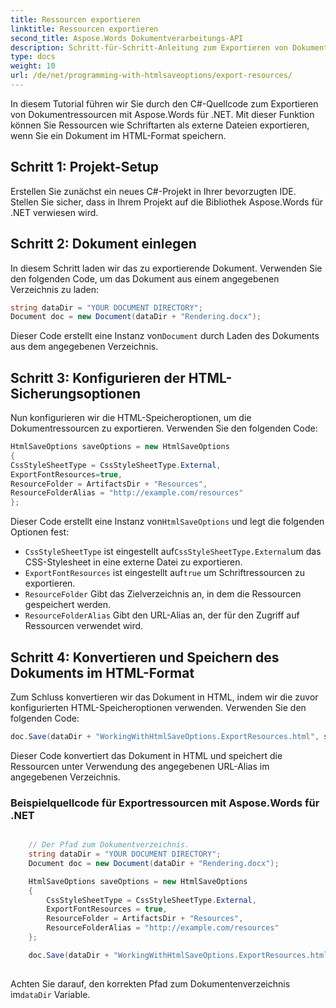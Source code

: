 ```yaml
---
title: Ressourcen exportieren
linktitle: Ressourcen exportieren
second_title: Aspose.Words Dokumentverarbeitungs-API
description: Schritt-für-Schritt-Anleitung zum Exportieren von Dokumentressourcen beim Speichern als HTML mit Aspose.Words für .NET.
type: docs
weight: 10
url: /de/net/programming-with-htmlsaveoptions/export-resources/
---
```


In diesem Tutorial führen wir Sie durch den C#-Quellcode zum Exportieren von Dokumentressourcen mit Aspose.Words für .NET. Mit dieser Funktion können Sie Ressourcen wie Schriftarten als externe Dateien exportieren, wenn Sie ein Dokument im HTML-Format speichern.

## Schritt 1: Projekt-Setup

Erstellen Sie zunächst ein neues C#-Projekt in Ihrer bevorzugten IDE. Stellen Sie sicher, dass in Ihrem Projekt auf die Bibliothek Aspose.Words für .NET verwiesen wird.

## Schritt 2: Dokument einlegen

In diesem Schritt laden wir das zu exportierende Dokument. Verwenden Sie den folgenden Code, um das Dokument aus einem angegebenen Verzeichnis zu laden:

```csharp
string dataDir = "YOUR DOCUMENT DIRECTORY";
Document doc = new Document(dataDir + "Rendering.docx");
```

 Dieser Code erstellt eine Instanz von`Document` durch Laden des Dokuments aus dem angegebenen Verzeichnis.

## Schritt 3: Konfigurieren der HTML-Sicherungsoptionen

Nun konfigurieren wir die HTML-Speicheroptionen, um die Dokumentressourcen zu exportieren. Verwenden Sie den folgenden Code:

```csharp
HtmlSaveOptions saveOptions = new HtmlSaveOptions
{
CssStyleSheetType = CssStyleSheetType.External,
ExportFontResources=true,
ResourceFolder = ArtifactsDir + "Resources",
ResourceFolderAlias = "http://example.com/resources"
};
```

 Dieser Code erstellt eine Instanz von`HtmlSaveOptions` und legt die folgenden Optionen fest:

- `CssStyleSheetType` ist eingestellt auf`CssStyleSheetType.External`um das CSS-Stylesheet in eine externe Datei zu exportieren.
- `ExportFontResources` ist eingestellt auf`true` um Schriftressourcen zu exportieren.
- `ResourceFolder` Gibt das Zielverzeichnis an, in dem die Ressourcen gespeichert werden.
- `ResourceFolderAlias` Gibt den URL-Alias an, der für den Zugriff auf Ressourcen verwendet wird.

## Schritt 4: Konvertieren und Speichern des Dokuments im HTML-Format

Zum Schluss konvertieren wir das Dokument in HTML, indem wir die zuvor konfigurierten HTML-Speicheroptionen verwenden. Verwenden Sie den folgenden Code:

```csharp
doc.Save(dataDir + "WorkingWithHtmlSaveOptions.ExportResources.html", saveOptions);
```

Dieser Code konvertiert das Dokument in HTML und speichert die Ressourcen unter Verwendung des angegebenen URL-Alias im angegebenen Verzeichnis.

### Beispielquellcode für Exportressourcen mit Aspose.Words für .NET

```csharp

	// Der Pfad zum Dokumentverzeichnis.
	string dataDir = "YOUR DOCUMENT DIRECTORY";
	Document doc = new Document(dataDir + "Rendering.docx");

	HtmlSaveOptions saveOptions = new HtmlSaveOptions
	{
		CssStyleSheetType = CssStyleSheetType.External,
		ExportFontResources = true,
		ResourceFolder = ArtifactsDir + "Resources",
		ResourceFolderAlias = "http://example.com/resources"
	};

	doc.Save(dataDir + "WorkingWithHtmlSaveOptions.ExportResources.html", saveOptions);
  
```

 Achten Sie darauf, den korrekten Pfad zum Dokumentenverzeichnis im`dataDir` Variable.